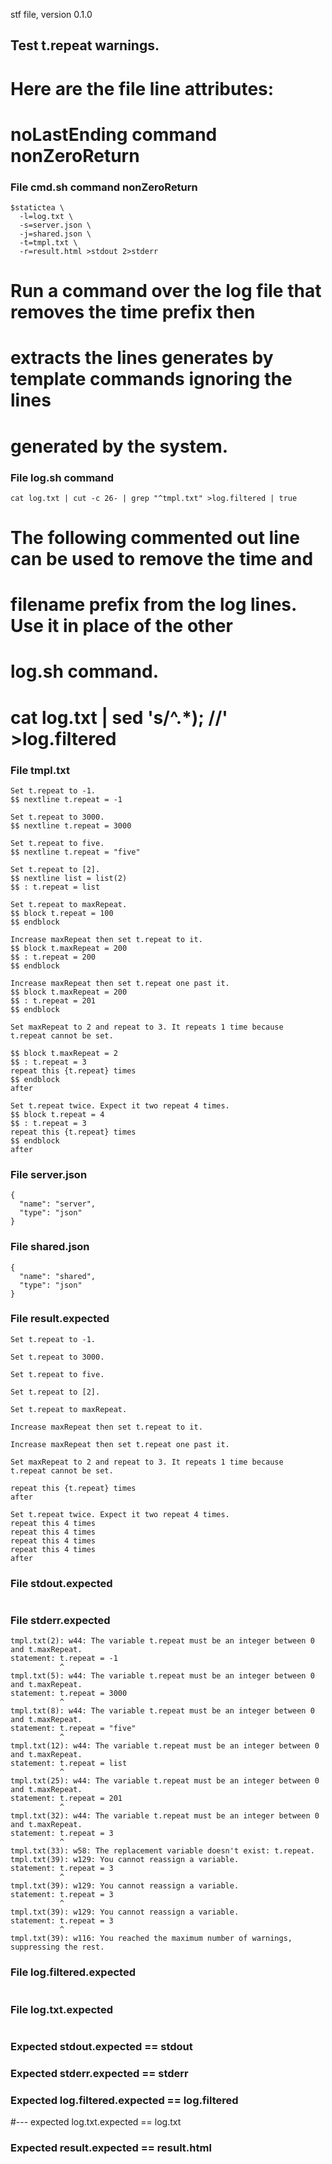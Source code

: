 stf file, version 0.1.0

## Test t.repeat warnings.

# Here are the file line attributes:
#   noLastEnding command nonZeroReturn

### File cmd.sh command nonZeroReturn

~~~
$statictea \
  -l=log.txt \
  -s=server.json \
  -j=shared.json \
  -t=tmpl.txt \
  -r=result.html >stdout 2>stderr
~~~



# Run a command over the log file that removes the time prefix then
# extracts the lines generates by template commands ignoring the lines
# generated by the system.
### File log.sh command

~~~
cat log.txt | cut -c 26- | grep "^tmpl.txt" >log.filtered | true
~~~

# The following commented out line can be used to remove the time and
# filename prefix from the log lines. Use it in place of the other
# log.sh command.
# cat log.txt | sed 's/^.*); //' >log.filtered

### File tmpl.txt

~~~
Set t.repeat to -1.
$$ nextline t.repeat = -1

Set t.repeat to 3000.
$$ nextline t.repeat = 3000

Set t.repeat to five.
$$ nextline t.repeat = "five"

Set t.repeat to [2].
$$ nextline list = list(2)
$$ : t.repeat = list

Set t.repeat to maxRepeat.
$$ block t.repeat = 100
$$ endblock

Increase maxRepeat then set t.repeat to it.
$$ block t.maxRepeat = 200
$$ : t.repeat = 200
$$ endblock

Increase maxRepeat then set t.repeat one past it.
$$ block t.maxRepeat = 200
$$ : t.repeat = 201
$$ endblock

Set maxRepeat to 2 and repeat to 3. It repeats 1 time because
t.repeat cannot be set.

$$ block t.maxRepeat = 2
$$ : t.repeat = 3
repeat this {t.repeat} times
$$ endblock
after

Set t.repeat twice. Expect it two repeat 4 times.
$$ block t.repeat = 4
$$ : t.repeat = 3
repeat this {t.repeat} times
$$ endblock
after
~~~

### File server.json

~~~
{
  "name": "server",
  "type": "json"
}
~~~

### File shared.json

~~~
{
  "name": "shared",
  "type": "json"
}
~~~

### File result.expected

~~~
Set t.repeat to -1.

Set t.repeat to 3000.

Set t.repeat to five.

Set t.repeat to [2].

Set t.repeat to maxRepeat.

Increase maxRepeat then set t.repeat to it.

Increase maxRepeat then set t.repeat one past it.

Set maxRepeat to 2 and repeat to 3. It repeats 1 time because
t.repeat cannot be set.

repeat this {t.repeat} times
after

Set t.repeat twice. Expect it two repeat 4 times.
repeat this 4 times
repeat this 4 times
repeat this 4 times
repeat this 4 times
after
~~~

### File stdout.expected

~~~
~~~

### File stderr.expected

~~~
tmpl.txt(2): w44: The variable t.repeat must be an integer between 0 and t.maxRepeat.
statement: t.repeat = -1
           ^
tmpl.txt(5): w44: The variable t.repeat must be an integer between 0 and t.maxRepeat.
statement: t.repeat = 3000
           ^
tmpl.txt(8): w44: The variable t.repeat must be an integer between 0 and t.maxRepeat.
statement: t.repeat = "five"
           ^
tmpl.txt(12): w44: The variable t.repeat must be an integer between 0 and t.maxRepeat.
statement: t.repeat = list
           ^
tmpl.txt(25): w44: The variable t.repeat must be an integer between 0 and t.maxRepeat.
statement: t.repeat = 201
           ^
tmpl.txt(32): w44: The variable t.repeat must be an integer between 0 and t.maxRepeat.
statement: t.repeat = 3
           ^
tmpl.txt(33): w58: The replacement variable doesn't exist: t.repeat.
tmpl.txt(39): w129: You cannot reassign a variable.
statement: t.repeat = 3
           ^
tmpl.txt(39): w129: You cannot reassign a variable.
statement: t.repeat = 3
           ^
tmpl.txt(39): w129: You cannot reassign a variable.
statement: t.repeat = 3
           ^
tmpl.txt(39): w116: You reached the maximum number of warnings, suppressing the rest.
~~~

### File log.filtered.expected

~~~
~~~

### File log.txt.expected

~~~
~~~

### Expected stdout.expected == stdout
### Expected stderr.expected == stderr
### Expected log.filtered.expected == log.filtered
#--- expected log.txt.expected == log.txt
### Expected result.expected == result.html
